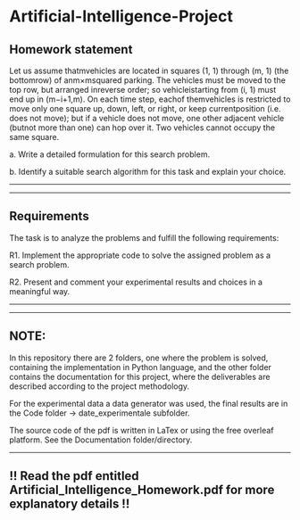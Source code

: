 # Artificial-Intelligence-Project


Homework statement
---------------------------------------------------------------------------------------------------------------------------
Let us assume thatmvehicles are located in squares (1, 1) through (m, 1) (the bottomrow) of anm×msquared parking. The vehicles must be moved to the top row, but arranged inreverse order; so vehicleistarting from (i, 1) must end up in (m−i+1,m). On each time step, eachof themvehicles is restricted to move only one square up, down, left, or right, or keep currentposition (i.e.  does not move); but if a vehicle does not move, one other adjacent vehicle (butnot more than one) can hop over it. Two vehicles cannot occupy the same square.

a.  Write a detailed formulation for this search problem.

b.  Identify a suitable search algorithm for this task and explain your choice.

-------------------------------------------------------------------------------------------------------------------------------
-------------------------------------------------------------------------------------------------------------------------------

Requirements
-------------------------------------------------------------------------------------------------------------------------------
The task is to analyze the problems and fulfill the following requirements:

R1.  Implement the appropriate code to solve the assigned problem as a search problem.

R2.  Present and comment your experimental results and choices in a meaningful way.

-------------------------------------------------------------------------------------------------------------------------------
-------------------------------------------------------------------------------------------------------------------------------

NOTE:
-------------------------------------------------------------------------------------------------------------------------------
In this repository there are 2 folders, one where the problem is solved, containing the implementation in Python language, and the other folder contains the documentation for this project, where the deliverables are described according to the project methodology.

For the experimental data a data generator was used, the final results are in the Code folder -> date_experimentale subfolder.

The source code of the pdf is written in LaTex or using the free overleaf platform. See the Documentation folder/directory.

------------------------------------------------------------------------------------------------------------------------------
!! Read the pdf entitled Artificial_Intelligence_Homework.pdf for more explanatory details  !!
-----------------------------------------------------------------------------------------------------------------------------
